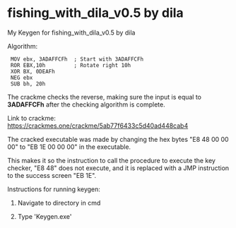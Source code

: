 # fishing_with_dila_v0.5 by dila

My Keygen for fishing_with_dila_v0.5 by dila

Algorithm:
```
 MOV ebx, 3ADAFFCFh  ; Start with 3ADAFFCFh
 ROR EBX,10h         ; Rotate right 10h
 XOR BX, 0DEAFh      
 NEG ebx
 SUB bh, 20h 
```

The crackme checks the reverse, making sure the input is equal to **3ADAFFCFh** after the checking algorithm is complete.

Link to crackme: https://crackmes.one/crackme/5ab77f6433c5d40ad448cab4

The cracked executable was made by changing the hex bytes "E8 48 00 00 00" to "EB 1E 00 00 00" in the executable.

This makes it so the instruction to call the procedure to execute the key checker, "E8 48" does not execute, and it is replaced with a JMP instruction to the success screen "EB 1E". 

Instructions for running keygen:

1. Navigate to directory in cmd

2. Type 'Keygen.exe'
